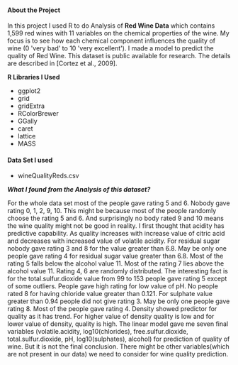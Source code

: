 
#### About the Project
In this project I used R to do Analysis of **Red Wine Data** which contains 1,599 red wines with 11 variables on the chemical properties of the wine. My focus is to see how each chemical component influences the quality of wine (0 'very bad' to 10 'very excellent'). I made a model to predict the quality of Red Wine. This dataset is public available for research. The details are described in [Cortez et al., 2009].

**R Libraries I Used**

- ggplot2
- grid
- gridExtra
- RColorBrewer
- GGally
- caret
- lattice
- MASS

#### Data Set I used

- wineQualityReds.csv


**_What I found from the Analysis of this dataset?_**

For the whole data set most of the people gave rating 5 and 6.
Nobody gave rating 0, 1, 2, 9, 10. This might be because most of the people randomly choose the rating 5 and 6.
And surprisingly no body rated 9 and 10 means the wine quality might not be good in reality.
I first thought that acidity has predictive capability.
As quality increases with increase value of citric acid and decreases with increased value of volatile acidity.
For residual sugar nobody gave rating 3 and 8 for the value greater than 6.8.
May be only one people gave rating 4 for residual sugar value greater than 6.8.
Most of the rating 5 falls below the alcohol value 11.
Most of the rating 7 lies above the alcohol value 11.
Rating 4, 6 are randomly distributed.
The interesting fact is for the total.sulfur.dioxide value from 99 to 153 people gave rating 5 except of some outliers.
People gave high rating for low value of pH.
No people rated 8 for having chloride value greater than 0.121.
For sulphate value greater than 0.94 people did not give rating 3.
May be only one people gave rating 8. Most of the people gave rating 4.
Density showed predictor for quality as it has trend. For higher value of density quality is low and for lower value of density, quality is high.
The linear model gave me seven final variables (volatile.acidity, log10(chlorides), free.sulfur.dioxide, total.sulfur.dioxide, pH, log10(sulphates), alcohol) for prediction of quality of wine.
But it is not the final conclusion.
There might be other variables(which are not present in our data) we need to consider for wine quality prediction.
